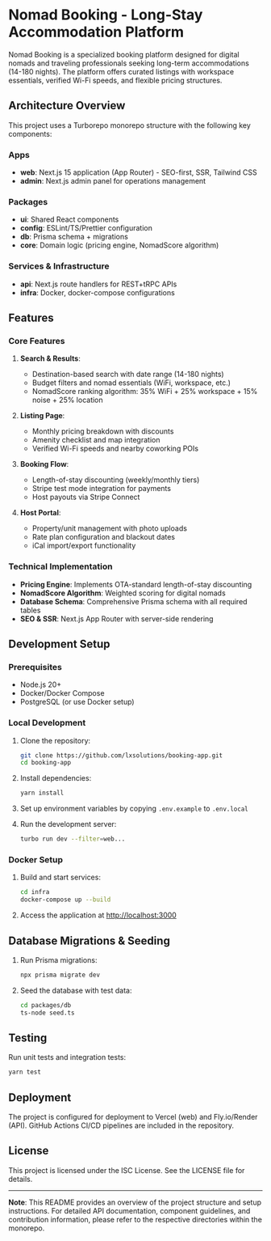 










# Nomad Booking - Long-Stay Accommodation Platform

Nomad Booking is a specialized booking platform designed for digital nomads and traveling professionals seeking long-term accommodations (14-180 nights). The platform offers curated listings with workspace essentials, verified Wi-Fi speeds, and flexible pricing structures.

## Architecture Overview

This project uses a Turborepo monorepo structure with the following key components:

### Apps
- **web**: Next.js 15 application (App Router) - SEO-first, SSR, Tailwind CSS
- **admin**: Next.js admin panel for operations management

### Packages
- **ui**: Shared React components
- **config**: ESLint/TS/Prettier configuration
- **db**: Prisma schema + migrations
- **core**: Domain logic (pricing engine, NomadScore algorithm)

### Services & Infrastructure
- **api**: Next.js route handlers for REST+tRPC APIs
- **infra**: Docker, docker-compose configurations

## Features

### Core Features
1. **Search & Results**:
   - Destination-based search with date range (14-180 nights)
   - Budget filters and nomad essentials (WiFi, workspace, etc.)
   - NomadScore ranking algorithm: 35% WiFi + 25% workspace + 15% noise + 25% location

2. **Listing Page**:
   - Monthly pricing breakdown with discounts
   - Amenity checklist and map integration
   - Verified Wi-Fi speeds and nearby coworking POIs

3. **Booking Flow**:
   - Length-of-stay discounting (weekly/monthly tiers)
   - Stripe test mode integration for payments
   - Host payouts via Stripe Connect

4. **Host Portal**:
   - Property/unit management with photo uploads
   - Rate plan configuration and blackout dates
   - iCal import/export functionality

### Technical Implementation
- **Pricing Engine**: Implements OTA-standard length-of-stay discounting
- **NomadScore Algorithm**: Weighted scoring for digital nomads
- **Database Schema**: Comprehensive Prisma schema with all required tables
- **SEO & SSR**: Next.js App Router with server-side rendering

## Development Setup

### Prerequisites
- Node.js 20+
- Docker/Docker Compose
- PostgreSQL (or use Docker setup)

### Local Development

1. Clone the repository:
   ```bash
   git clone https://github.com/lxsolutions/booking-app.git
   cd booking-app
   ```

2. Install dependencies:
   ```bash
   yarn install
   ```

3. Set up environment variables by copying `.env.example` to `.env.local`

4. Run the development server:
   ```bash
   turbo run dev --filter=web...
   ```

### Docker Setup

1. Build and start services:
   ```bash
   cd infra
   docker-compose up --build
   ```

2. Access the application at [http://localhost:3000](http://localhost:3000)

## Database Migrations & Seeding

1. Run Prisma migrations:
   ```bash
   npx prisma migrate dev
   ```

2. Seed the database with test data:
   ```bash
   cd packages/db
   ts-node seed.ts
   ```

## Testing

Run unit tests and integration tests:

```bash
yarn test
```

## Deployment

The project is configured for deployment to Vercel (web) and Fly.io/Render (API). GitHub Actions CI/CD pipelines are included in the repository.

## License

This project is licensed under the ISC License. See the LICENSE file for details.

---

**Note**: This README provides an overview of the project structure and setup instructions. For detailed API documentation, component guidelines, and contribution information, please refer to the respective directories within the monorepo.










